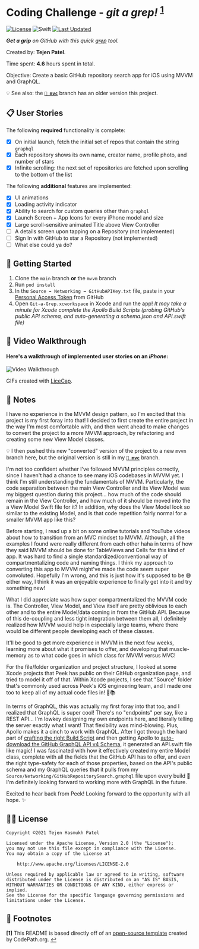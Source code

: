 # Coding Challenge - *git a grep!* <sup name="a1">[1](#f1)</sup>

[![License](https://img.shields.io/badge/license-Apache%202-blue)](#%EF%B8%8F-license)
![Swift](https://img.shields.io/badge/%20in-swift%205.3-orange.svg)
[![Last Updated](https://img.shields.io/github/last-commit/tejen/peek-ios-coding-challenge/mvvm)](https://github.com/tejen/peek-ios-coding-challenge/tree/mvvm)

***Get a grip** on GitHub with this quick [grep](https://en.wikipedia.org/wiki/Grep) tool.*

Created by: **Tejen Patel**.

Time spent: **4.6** hours spent in total.

Objective: Create a basic GitHub repository search app for iOS using MVVM and GraphQL.

:bulb: See also: the **[`🔗 mvc`](https://github.com/tejen/peek-ios-coding-challenge/tree/mvc)** branch has an older version this project.

## 📋 User Stories

The following **required** functionality is complete:

* [X] On initial launch, fetch the initial set of repos that contain the string `graphql`
* [X] Each repository shows its own name, creator name, profile photo, and number of stars
* [X] Infinite scrolling: the next set of repositories are fetched upon scrolling to the bottom of the list

The following **additional** features are implemented:
* [X] UI animations
* [X] Loading activity indicator
* [X] Ability to search for custom queries other than `graphql`
* [X] Launch Screen + App Icons for every iPhone model and size
* [X] Large scroll-sensitive animated Title above View Controller
* [ ] A details screen upon tapping on a Repository (not implemented)
* [ ] Sign In with GitHub to star a Repository (not implemented)
* [ ] What else could ya do?

## 🚀 Getting Started

1. Clone the `main` branch **or** the `mvvm` branch
1. Run `pod install`
1. In the `Source ➡️ Networking ➡️ GitHubAPIKey.txt` file, paste in your [Personal Access Token](https://docs.github.com/en/github/authenticating-to-github/keeping-your-account-and-data-secure/creating-a-personal-access-token) from GitHub
1. Open `Git-a-Grep.xcworkspace` in Xcode and run the app! *It may take a minute for Xcode complete the Apollo Build Scripts (probing GitHub's public API schema, and auto-generating a schema.json and API.swift file)*

## 🎥 Video Walkthrough 

#### Here's a walkthrough of implemented user stories on an *iPhone*:
<img src='https://i.imgur.com/XfaEvmE.gif' title='Video Walkthrough' width='' alt='Video Walkthrough' />

GIFs created with [LiceCap](http://www.cockos.com/licecap/).


## 📓 Notes

I have no experience in the MVVM design pattern, so I'm excited that this project is my first foray into that! I decided to first create the entire project in the way I'm most comfortable with, and then went ahead to make changes to convert the project to a more MVVM approach, by refactoring and creating some new View Model classes.

:bulb: I then pushed this new "converted" version of the project to a new `mvvm` branch here, but the original version is still in my **[`🔗 mvc`](https://github.com/tejen/peek-ios-coding-challenge/tree/mvc)** branch.

I'm not too confident whether I've followed MVVM principles correctly, since I haven't had a chance to see many iOS codebases in MVVM yet. I think I'm still understanding the fundamentals of MVVM. Particularly, the code separation between the main View Controller and its View Model was my biggest question during this project... how much of the code should remain in the View Controller, and how much of it should be moved into the a View Model Swift file for it? In addition, why does the View Model look so similar to the existing Model, and is that code repetition fairly normal for a smaller MVVM app like this?

Before starting, I read up a bit on some online tutorials and YouTube videos about how to transition from an MVC mindset to MVVM. Although, all the examples I found were really different from each other haha in terms of how they said MVVM should be done for TableViews and Cells for this kind of app. It was hard to find a single standardized/conventional way of compartmentalizing code and naming things. I think my approach to converting this app to MVVM might've made the code seem super convoluted. Hopefully I'm wrong, and this is just how it's supposed to be 😅 either way, I think it was an enjoyable experience to finally get into it and try something new!

What I did appreciate was how super compartmentalized the MVVM code is. The Controller, View Model, and View itself are pretty oblivious to each other and to the entire Model/data coming in from the GitHub API. Because of this de-coupling and less tight integration between them all, I definitely realized how MVVM would help in especially large teams, where there would be different people developing each of these classes.

It'll be good to get more experience in MVVM in the next few weeks, learning more about what it promises to offer, and developing that muscle-memory as to what code goes in which class for MVVM versus MVC!

For the file/folder organization and project structure, I looked at some Xcode projects that Peek has public on their GitHub organization page, and tried to model it off of that. Within Xcode projects, I see that "Source" folder that's commonly used across Peek's iOS engineering team, and I made one too to keep all of my actual code files in! 🧐📚

In terms of GraphQL, this was actually my first foray into that too, and I realized that GraphQL is super cool! There's no "endpoints" per say, like a REST API... I'm lowkey designing my own endpoints here, and literally telling the server exactly what I want! That flexibility was mind-blowing. Plus, Apollo makes it a cinch to work with GraphQL. After I got through the hard part of [crafting the right Build Script](https://github.com/tejen/peek-ios-coding-challenge/commit/17c67bb25bb5d1afb57e55ad1e5c79f5f3077542) and then getting Apollo to [auto-download the GitHub GraphQL API v4 Schema](https://github.com/tejen/peek-ios-coding-challenge/commit/6936aa6078116ec8a43968359b040a3fb4bc769f), it generated an API.swift file like magic! I was fascinated with how it effectively created my entire Model class, complete with all the fields that the GitHub API has to offer, and even the right type-safety for each of those properties, based on the API's public schema and my GraphQL queries that it pulls from my `Source/Networking/GitHubRepositorySearch.graphql` file upon every build 🤩 I'm definitely looking forward to working more with GraphQL in the future.

Excited to hear back from Peek! Looking forward to the opportunity with all hope. ✨

## 👨‍⚖️ License

    Copyright ©2021 Tejen Hasmukh Patel

    Licensed under the Apache License, Version 2.0 (the "License");
    you may not use this file except in compliance with the License.
    You may obtain a copy of the License at

        http://www.apache.org/licenses/LICENSE-2.0

    Unless required by applicable law or agreed to in writing, software
    distributed under the License is distributed on an "AS IS" BASIS,
    WITHOUT WARRANTIES OR CONDITIONS OF ANY KIND, either express or implied.
    See the License for the specific language governing permissions and
    limitations under the License.
    

## 👞 Footnotes

  <b id="f1">[1]</b> This README is based directly off of an [open-source template](https://courses.codepath.com/snippets/intro_to_ios/readme_templates/prework_readme.md) created by CodePath.org. [↩](#a1)
  
